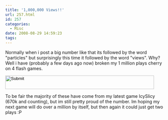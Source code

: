 ```yaml
---
title: '1,000,000 Views!!'
url: 257.html
id: 257
categories:
  - Misc
date: 2008-08-29 14:59:23
tags:
---
```


Normally when i post a big number like that its followed by the word &quot;particles&quot; but surprisingly this time it followed by the word &quot;views&quot;. Why? Well i have (probably a few days ago now) broken my 1 million plays cherry on 4 flash games.<!-- more -->

<input height="43" width="470" type="image" src="https://www.artificial-studios.co.uk/wp-content/uploads/image/1000000.png" longdesc="undefined" />

To be fair the majority of these have come from my latest game IcySlicy (670k and counting), but im still pretty proud of the number. Im hoping my next game will do over a million by itself, but then again it could just get two plays :P
